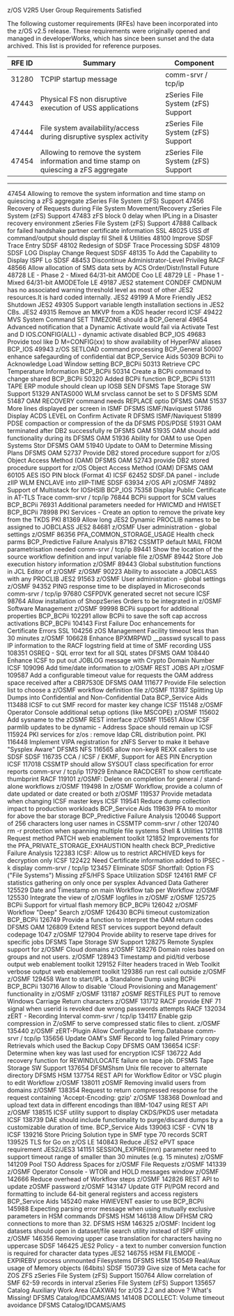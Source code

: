 z/OS V2R5 User Group Requirements Satisfied

The following customer requirements (RFEs) have been incorporated into the z/OS v2.5 release.  These requirements were originally opened and managed in developerWorks, which has since been sunset and the data archived.  This list is provided for reference purposes.

|RFE ID  | 	Summary  | 	Component  |
|--------|-----------|-------------|
|31280|TCPIP startup message|comm-srvr / tcp/ip| 	
|47443|Physical FS non disruptive execution of USS applications|zSeries File System (zFS) Support|
|47444|File system availability/access during disruptive sysplex activity |zSeries File System (zFS) Support|
|47454| 	Allowing to remove the system information and time stamp on quiescing a zFS aggregate |zSeries File System (zFS) Support|

---


47454 	Allowing to remove the system information and time stamp on quiescing a zFS aggregate 	zSeries File System (zFS) Support
47456 	Recovery of Requests during File System Movement/Recovery 	zSeries File System (zFS) Support
47483 	zFS block 0 delay when IPLing in a Disaster recovery environment 	zSeries File System (zFS) Support
47888 	Callback for failed handshake partner certificate information 	SSL
48025 	USS df command/output should display fil 	Shell & Utilities
48100 	Improve SDSF Trace Entry 	SDSF
48102 	Redesign of SDSF Trace Processing 	SDSF
48109 	SDSF LOG Display Change Request 	SDSF
48135 	To Add the Capability to Display ISPF Lo 	SDSF
48453 	Discontinue Administrator-Level Privileg 	RACF
48566 	Allow allocation of SMS data sets by ACS 	Order/Distr/Install Future
48728 	LE - Phase 2 - Mixed 64/31-bit AMODE Coo 	LE
48729 	LE - Phase 1 - Mixed 64/31-bit AMODETole 	LE
49187 	JES2 statement CONDEF CMDNUM has no associated warning threshold level as most of other JES2 resources.It is hard coded internally. 	JES2
49199 	A More Friendly JES2 Shutdown 	JES2
49305 	Support variable length installation sections in JES2 CBs. 	JES2
49315 	Remove an MKVP from a KDS header record 	ICSF
49422 	MVS System Command SET TIMEZONE should a 	BCP_General
49654 	Advanced notification that a Dynamic Activate would fail via Activate Test and D IOS.CONFIG(ALL) - dynamic activate disabled 	BCP_IOS
49683 	Provide tool like D M=CONFIG(xx) to show availability of HyperPAV aliases 	BCP_IOS
49943 	z/OS SETLOAD command processing 	BCP_General
50007 	enhance safegaurding of confidential dat 	BCP_Service Aids
50309 	BCPii to Acknowledge Load Window setting 	BCP_BCPii
50313 	Retrieve CPC Temperature Information 	BCP_BCPii
50314 	Create a BCPii command to change shared 	BCP_BCPii
50320 	Added BCPii function 	BCP_BCPii
51311 	TAPE ERP module should clean up IOSB SEN 	DFSMS Tape Storage SW Support
51329 	ANTAS000 WLM srvclass cannot be set to S 	DFSMS SDM
51487 	OAM RECOVERY command needs REPLACE optio 	DFSMS OAM
51537 	More lines displayed per screen in ISMF 	DFSMS ISMF/Naviquest
51786 	Display ACDS LEVEL on Confirm Activate R 	DFSMS ISMF/Naviquest
51899 	PDSE compaction or compression of the da 	DFSMS PDS/PDSE
51931 	OAM terminated after DB2 successfully re 	DFSMS OAM
51935 	OAM should add functionality during its 	DFSMS OAM
51936 	Ability for OAM to use Open Systems Stor 	DFSMS OAM
51940 	Update to OAM to Determine Missing Plans 	DFSMS OAM
52737 	Provide DB2 stored procedure support for z/OS Object Access Method (OAM) 	DFSMS OAM
52743 	provide DB2 stored procedure support for z/OS Object Access Method (OAM) 	DFSMS OAM
60105 	AES ISO PIN block (Format 4) 	ICSF
62452 	SDSF.DA panel - include zIIP WLM ENCLAVE into zIIP-TIME 	SDSF
63934 	z/OS API 	z/OSMF
74892 	Support of Multistack for IOSHSIB 	BCP_IOS
75358 	Display Public Certificate in AT-TLS Trace 	comm-srvr / tcp/ip
76844 	BCPii support for SCM values 	BCP_BCPii
76931 	Additional parameters needed for HWICMD and HWISET 	BCP_BCPii
78998 	PKI Services - Create an option to remove the private key from the TKDS 	PKI
81369 	Allow long JES2 Dynamic PROCLIB names to be assigned to JOBCLASS 	JES2
84681 	z/OSMF User administration - global settings 	z/OSMF
86356 	PFA_COMMON_STORAGE_USAGE Health check parms 	BCP_Predictive Failure Analysis
87162 	CSSMTP default MAIL FROM parametrisation needed 	comm-srvr / tcp/ip
89441 	Show the location of the source workflow definition and input variable file 	z/OSMF
89442 	Store Job execution history information 	z/OSMF
89443 	Global substitution functions in JCL Editor of z/OSMF 	z/OSMF
90223 	Ability to associate a JOBCLASS with any PROCLIB 	JES2
91563 	z/OSMF User administration - global settings 	z/OSMF
94352 	PING response time to be displayed in Microseconds 	comm-srvr / tcp/ip
97680 	CSFPDVK generated secret not secure 	ICSF
98764 	Allow installation of ShopzSeries Orders to be integrated in z/OSMF Software Management 	z/OSMF
99998 	BCPii support for additional properties 	BCP_BCPii
102291 	allow BCPii to save the soft cap accross activations 	BCP_BCPii
104143 	First Failure Doc enhancements for Certificate Errors 	SSL
104256 	zOS Management Facility timeout less than 30 minutes 	z/OSMF
106628 	Enhance BPXMRPWD __passwd syscall to pass IP information to the RACF logstring field at time of SMF recording 	USS
108351 	OSREQ - SQL error text for all SQL states 	DFSMS OAM
108440 	Enhance ICSF to put out JOBLOG message with Crypto Domain Number 	ICSF
109096 	Add time/date information to z/OSMF REST JOBS API 	z/OSMF
109587 	Add a configurable timeout value for requests the OAM address space received after a CBR7530E 	DFSMS OAM
111677 	Provide File selection list to choose a z/OSMF workflow definition file 	z/OSMF
113187 	Splitting Up Dumps into Confidential and Non-Confidential Data 	BCP_Service Aids
113488 	ICSF to cut SMF record for master key change 	ICSF
115148 	z/OSMF Operator Console additional setup options (like MSCOPE) 	z/OSMF
115602 	Add sysname to the zOSMF REST interface 	z/OSMF
115651 	Allow ICSF parmlib updates to be dynamic - Address Space should remain up 	ICSF
115924 	PKI services for z/os : remove ldap CRL distribution point. 	PKI
116448 	Implement VIPA registration for zNFS Server to make it behave "Sysplex Aware" 	DFSMS NFS
116565 	allow non-key8 REXX callers to use SDSF 	SDSF
116735 	CCA / ICSF / EKMF, Support for AES PIN Encryption 	ICSF
117018 	CSSMTP should allow SYSOUT class specification for error reports 	comm-srvr / tcp/ip
117929 	Enhance RACDCERT to show certificate thumbprint 	RACF
119101 	z/OSMF: Delete on completion for general / stand-alone workflows 	z/OSMF
119498 	In z/OSMF Workflow, provide a column of date updated or date created or both 	z/OSMF
119537 	Provide metadata when changing ICSF master keys 	ICSF
119541 	Reduce dump collection impact to production workloads 	BCP_Service Aids
119639 	PFA to monitor for above the bar storage 	BCP_Predictive Failure Analysis
120046 	Support of 256 characters long user names in CSSMTP 	comm-srvr / other
120740 	rm -r protection when spanning multiple file systems 	Shell & Utilities
121118 	Request method PATCH 	web enablement toolkit
121852 	Improvements for the PFA_PRIVATE_STORAGE_EXHAUSTION health check 	BCP_Predictive Failure Analysis
122383 	ICSF: Allow us to restrict ARCHIVED keys for decryption only 	ICSF
122422 	Need Certificate information added to IPSEC -k display 	comm-srvr / tcp/ip
123457 	Eliminate SDSF Shortfall: Option FS ("File Systems") Missing zFS/HFS Space Utilization 	SDSF
124161 	RMF CF statistics gathering on only once per sysplex 	Advanced Data Gatherer
125529 	Date and Timestamp on main Workflow tab per Workflow 	z/OSMF
125530 	Integrate the view of z/OSMF logfiles in z/OSMF 	z/OSMF
125725 	BCPii Support for virtual flash memory 	BCP_BCPii
126042 	z/OSMF Workflow "Deep" Search 	z/OSMF
126430 	BCPii timeout customization 	BCP_BCPii
126749 	Provide a function to interpret the OAM return codes 	DFSMS OAM
126809 	Extend REST services support beyond default codepage 1047 	z/OSMF
127904 	Provide ability to reserve tape drives for specific jobs 	DFSMS Tape Storage SW Support
128275 	Remote Sysplex support for z/OSMF Cloud domains 	z/OSMF
128276 	Domain roles based on groups and not users. 	z/OSMF
128943 	Timestamp and pid/tid verbose output 	web enablement toolkit
129152 	Filter headers traced in Web Toolkit verbose output 	web enablement toolkit
129386 	run rest call outside z/OSMF 	z/OSMF
129458 	Want to start/IPL a Standalone Dump using BCPii 	BCP_BCPii
130716 	Allow to disable 'Cloud Provisioning and Management' functionality in z/OSMF 	z/OSMF
131187 	zOSMF RESTFILES PUT to remove Windows Carriage Return characters 	z/OSMF
131712 	RACF provide ENF 71 signal when userid is revoked due wrong passwords attempts 	RACF
132034 	zERT - Recording Interval 	comm-srvr / tcp/ip
134117 	Enable gzip compression in Z/oSMF to serve compressed static files to client. 	z/OSMF
135440 	z/OSMF zERT-Plugin Allow Configurable Temp.Database 	comm-srvr / tcp/ip
135656 	Update OAM's SMF Record to log failed Primary copy Retrievals which used the Backup Copy 	DFSMS OAM
136654 	ICSF: Determine when key was last used for encryption 	ICSF
136722 	Add recovery function for REWIND/LOCATE failure on tape job. 	DFSMS Tape Storage SW Support
137654 	DFSMShsm Unix file recover to alternate directory 	DFSMS HSM
137754 	REST API for Workflow Editor or VSC plugin to edit Workflow 	z/OSMF
138011 	zOSMF Removing invalid users from domains 	z/OSMF
138354 	Request to return compressed response for the request containing 'Accept-Encoding: gzip' 	z/OSMF
138368 	Download and upload text data in different encodings than IBM-1047 using REST API 	z/OSMF
138515 	ICSF utility support to display CKDS/PKDS user metadata 	ICSF
138739 	DAE should include functionality to purge/discard dumps by a customizable duration of time. 	BCP_Service Aids
139063 	ICSF - CVN 18 	ICSF
139216 	Store Pricing Solution type in SMF type 70 records 	SCRT
139525 	TLS for Go on z/OS 	LE
140843 	Reduce JES2 ePVT space requirement 	JES2/JES3
141151 	SESSION_EXPIRE(nnn) parameter need to support timeout range of smaller than 30 minutes (e.g. 15 minutes) 	z/OSMF
141209 	Pool TSO Address Spaces for z/OSMF File Requests 	z/OSMF
141339 	z/OSMF Operator Console - WTOR and HOLD messages window 	z/OSMF
142666 	Reduce overhead of Workflow steps 	z/OSMF
142826 	REST API to update zOSMF password 	z/OSMF
143147 	Update GTF PI/PGM record and formatting to include 64-bit general registers and access registers 	BCP_Service Aids
145240 	make HWIEVENT easier to use 	BCP_BCPii
145988 	Expecting parsing error message when using mutually exclusive parameters in HSM commands 	DFSMS HSM
146138 	Allow DFHSM CRQ connections to more than 32. 	DFSMS HSM
146325 	z/OSMF: Incident log datasets should open in dataset/file search utility instead of ISPF utility 	z/OSMF
146356 	Removing upper case translation for characters having no uppercase 	SDSF
146425 	JES2 Policy - a text to number conversion function is required for character data types 	JES2
146755 	HSM FILEMODE - EXPIREBV process unmounted Filesystems 	DFSMS HSM
150549 	Real/Aux usage of Memory objects (64bits) 	SDSF
150739 	Give size of Meta cache for ZOS ZFS 	zSeries File System (zFS) Support
150764 	Allow correlation of SMF 62-59 records in interval 	zSeries File System (zFS) Support
135657 	Catalog Auxiliary Work Area (CAXWA) for z/OS 2.2 and above ? What's Missing! 	DFSMS Catalog/IDCAMS/AMS
141408 	DCOLLECT: Volume timeout avoidance 	DFSMS Catalog/IDCAMS/AMS 

